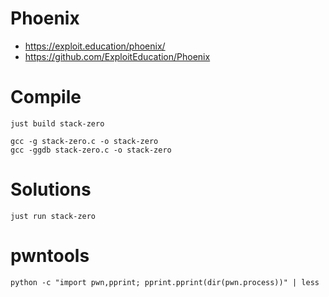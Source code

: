 # Phoenix

- https://exploit.education/phoenix/
- https://github.com/ExploitEducation/Phoenix

# Compile

```shell
just build stack-zero

gcc -g stack-zero.c -o stack-zero
gcc -ggdb stack-zero.c -o stack-zero
```

# Solutions

```shell
just run stack-zero
```

# pwntools

```shell
python -c "import pwn,pprint; pprint.pprint(dir(pwn.process))" | less
```
